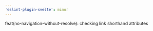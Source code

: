 ```yaml
---
'eslint-plugin-svelte': minor
---
```


feat(no-navigation-without-resolve): checking link shorthand attributes
